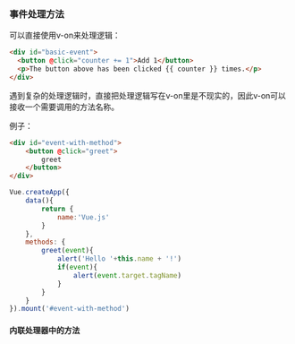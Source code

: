 ### 事件处理方法

可以直接使用v-on来处理逻辑：

```html
<div id="basic-event">
  <button @click="counter += 1">Add 1</button>
  <p>The button above has been clicked {{ counter }} times.</p>
</div>
```

遇到复杂的处理逻辑时，直接把处理逻辑写在v-on里是不现实的，因此v-on可以接收一个需要调用的方法名称。

例子：

```html
<div id="event-with-method">
    <button @click="greet">
        greet
    </button>
</div>
```

```js
Vue.createApp({
    data(){
        return {
            name:'Vue.js'
        }
    },
    methods: {
        greet(event){
            alert('Hello '+this.name + '!')
            if(event){
				alert(event.target.tagName)
            }
        }
    }
}).mount('#event-with-method')
```

#### 内联处理器中的方法



























































